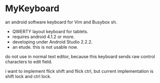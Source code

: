 # MyKeyboard

an android software keyboard for Vim and Busybox sh.

* QWERTY layout keyboard for tablets.
* requires android 4.1.2 or more.
* developing under Android Studio 2.2.2.
* an etude. this is not usable now.

do not use in normal text editor,
because this keyboard sends raw control characters to edit field.

i want to implement flick shift and flick ctrl,
but current implementation is shift lock and ctrl lock.
